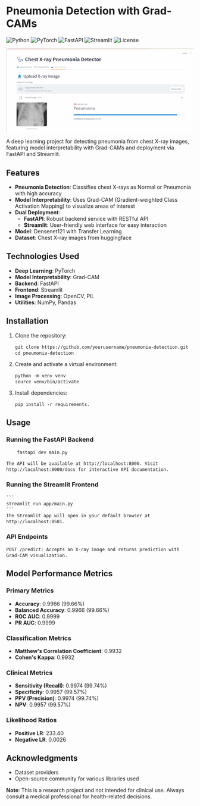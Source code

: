 # Pneumonia Detection with Grad-CAMs

![Python](https://img.shields.io/badge/python-3.7%2B-blue)
![PyTorch](https://img.shields.io/badge/PyTorch-%23EE4C2C.svg?logo=PyTorch&logoColor=white)
![FastAPI](https://img.shields.io/badge/FastAPI-005571?logo=fastapi)
![Streamlit](https://img.shields.io/badge/Streamlit-FF4B4B?logo=Streamlit&logoColor=white)
![License](https://img.shields.io/badge/License-MIT-green)

![Pneumonia Detection Demo](project_demo.gif)

A deep learning project for detecting pneumonia from chest X-ray images, featuring model interpretability with Grad-CAMs and deployment via FastAPI and Streamlit.

## Features

- **Pneumonia Detection**: Classifies chest X-rays as Normal or Pneumonia with high accuracy
- **Model Interpretability**: Uses Grad-CAM (Gradient-weighted Class Activation Mapping) to visualize areas of interest
- **Dual Deployment**:
  - **FastAPI**: Robust backend service with RESTful API
  - **Streamlit**: User-friendly web interface for easy interaction
- **Model**: Densenet121 with Transfer Learning
- **Dataset**: Chest X-ray images from huggingface

## Technologies Used

- **Deep Learning**: PyTorch
- **Model Interpretability**: Grad-CAM
- **Backend**: FastAPI
- **Frontend**: Streamlit
- **Image Processing**: OpenCV, PIL
- **Utilities**: NumPy, Pandas

## Installation

1. Clone the repository:

   ```
   git clone https://github.com/yourusername/pneumonia-detection.git
   cd pneumonia-detection
   ```

2. Create and activate a virtual environment:

   ```
   python -m venv venv
   source venv/bin/activate
   ```

3. Install dependencies:
   ```
   pip install -r requirements.
   ```

## Usage

### Running the FastAPI Backend

```
    fastapi dev main.py
```

    The API will be available at http://localhost:8000. Visit http://localhost:8000/docs for interactive API documentation.

### Running the Streamlit Frontend

    ```
    streamlit run app/main.py
    ```
    The Streamlit app will open in your default browser at http://localhost:8501.

### API Endpoints

    POST /predict: Accepts an X-ray image and returns prediction with Grad-CAM visualization.

## Model Performance Metrics

### Primary Metrics

- **Accuracy**: 0.9966 (99.66%)
- **Balanced Accuracy**: 0.9966 (99.66%)
- **ROC AUC**: 0.9999
- **PR AUC**: 0.9999

### Classification Metrics

- **Matthew's Correlation Coefficient**: 0.9932
- **Cohen's Kappa**: 0.9932

### Clinical Metrics

- **Sensitivity (Recall)**: 0.9974 (99.74%)
- **Specificity**: 0.9957 (99.57%)
- **PPV (Precision)**: 0.9974 (99.74%)
- **NPV**: 0.9957 (99.57%)

### Likelihood Ratios

- **Positive LR**: 233.40
- **Negative LR**: 0.0026

## Acknowledgments

- Dataset providers
- Open-source community for various libraries used

**Note**: This is a research project and not intended for clinical use. Always consult a medical professional for health-related decisions.
